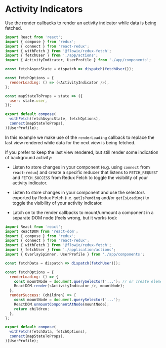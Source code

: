 # Activity Indicators

Use the render callbacks to render an activity indicator while data is being fetched.

```javascript
import React from 'react';
import { compose } from 'redux';
import { connect } from 'react-redux';
import { withFetch } from '@flowio/redux-fetch';
import { fetchUser } from './app/actions';
import { ActivityIndicator, UserProfile } from './app/components';

const fetchAsyncState = dispatch => dispatch(fetchUser());

const fetchOptions = {
  renderLoading: () => (<ActivityIndicator />),
};

const mapStateToProps = state => ({
  user: state.user,
});

export default compose(
  withFetch(fetchAsyncState, fetchOptions),
  connect(mapStateToProps),
)(UserProfile);
```

In this example we make use of the `renderLoading` callback to replace the last
view rendered while data for the next view is being fetched.

If you prefer to keep the last view rendered, but still render some indication
of background activity:

* Listen to store changes in your component (e.g. using `connect` from
`react-redux`) and create a specific reducer that listens to `FETCH_REQUEST` and
`FETCH_SUCCESS` from Redux Fetch to toggle the visibility of your activity indicator.

* Listen to store changes in your component and use the selectors exported by
Redux Fetch (i.e. `getIsPending` and/or `getIsLoading`) to toggle the
visibility of your activity indicator.

* Latch on to the render callbacks to mount/unmount a component in a separate
DOM node (feels wrong, but it works too):

```javascript
import React from 'react';
import ReactDOM from 'react-dom';
import { compose } from 'redux';
import { connect } from 'react-redux';
import { withFetch } from '@flowio/redux-fetch';
import { fetchUser } from './application/actions';
import { OverlaySpinner, UserProfile } from './app/components';

const fetchData = dispatch => dispatch(fetchUser());

const fetchOptions = {
  renderLoading: () => {
    const mountNode = document.querySelector('...'); // or create element and destroy it later
    ReactDOM.render(<ActivityIndicator />, mountNode);
  },
  renderSuccess: (children) => {
    const mountNode = document.querySelector('...');
    ReactDOM.unmountComponentAtNode(mountNode);
    return children;
  },
};

export default compose(
  withFetch(fetchData, fetchOptions),
  connect(mapStateToProps),
)(UserProfile);
```
